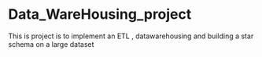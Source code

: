 # Data_WareHousing_project
This is project is to implement an ETL , datawarehousing and building a star schema on a large dataset 
